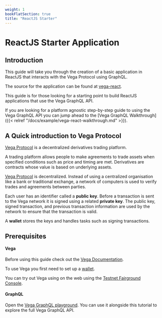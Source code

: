 ```yaml
---
weight: 1
bookFlatSection: true
title: "ReactJS Starter"
---
```


# ReactJS Starter Application

## Introduction 

This guide will take you through the creation of a basic application in ReactJS that interacts with the Vega Protocol using GraphQL.

The source for the application can be found at [vega-react](https://github.com/ben-razor/vega-guide/tree/main/GraphQL-Guides/apps/vega-react).

This guide is for those looking for a starting point to build ReactJS applications that use the Vega GraphQL API.

If you are looking for a platform agnostic step-by-step guide to using the Vega GraphQL API you can jump ahead to the [Vega GraphQL Walkthrough]({{< relref "/docs/example/vega-react-walkthrough.md" >}}).

## A Quick introduction to Vega Protocol

[Vega Protocol](https://vega.xyz/) is a decentralized derivatives trading platform.

A trading platform allows people to make agreements to trade assets when specified conditions such as price and timing are met. Derivatives are contracts whose value is based on underlying assets.

[Vega Protocol](https://vega.xyz/) is decentralized. Instead of using a centralized organisation like a bank or traditional exchange, a network of computers is used to verify trades and agreements between parties.

Each user has an identifier called a **public key**. Before a transaction is sent to the Vega network it is signed using a related **private key**. The public key, signed transaction, and previous transaction information are used by the network to ensure that the transaction is valid.

A **wallet** stores the keys and handles tasks such as signing transactions. 

## Prerequisites

#### Vega

Before using this guide check out the [Vega Documentation](https://docs.fairground.vega.xyz/).

To use Vega you first need to set up a [wallet](https://docs.fairground.vega.xyz/docs/wallet/).

You can try out Vega using on the web using the [Testnet Fairground Console](https://console.fairground.wtf/).

#### GraphQL

Open the [Vega GraphQL playground](https://lb.testnet.vega.xyz/playground). You can use it alongside this tutorial to explore the full Vega GraphQL API.
